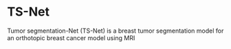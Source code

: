 # TS-Net

Tumor segmentation-Net (TS-Net) is a breast tumor segmentation model for an orthotopic breast cancer model using MRI
